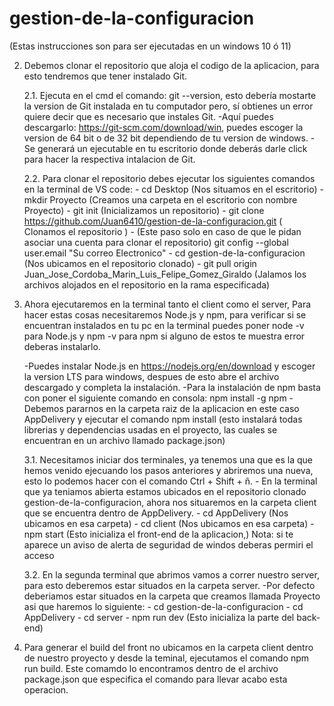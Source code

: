 # gestion-de-la-configuracion
(Estas instrucciones son para ser ejecutadas en un windows 10 ó 11)

   
2. Debemos clonar el repositorio que aloja el codigo de la aplicacion, para esto tendremos que tener instalado Git.
   
   2.1. Ejecuta en el cmd el comando: git --version, esto debería mostarte la version de Git instalada en tu computador pero, sí
       obtienes un error quiere decir que es necesario que instales Git.
         -Aquí puedes descargarlo: https://git-scm.com/download/win, puedes escoger la version de 64 bit o de 32 bit dependiendo de tu version de windows.
         -Se generará un ejecutable en tu escritorio donde deberás darle click para hacer la respectiva intalacion de Git.
   
   2.2. Para clonar el repositorio debes ejecutar los siguientes comandos en la terminal de VS code:
         - cd Desktop      (Nos situamos en el escritorio)
         - mkdir Proyecto  (Creamos una carpeta en el escritorio con nombre Proyecto)
         - git init        (Inicializamos un repositorio)
         - git clone https://github.com/Juan6410/gestion-de-la-configuracion.git  ( Clonamos el repositorio )
         -  (Este paso solo en caso de que le pidan asociar una cuenta para clonar el repositorio)   git config --global user.email "Su correo Electronico" 
         - cd gestion-de-la-configuracion  (Nos ubicamos en el repositorio clonado)
         - git pull origin Juan_Jose_Cordoba_Marin_Luis_Felipe_Gomez_Giraldo (Jalamos los archivos alojados en el repositorio en la rama especificada)
   
4. Ahora ejecutaremos en la terminal tanto el client como el server, Para hacer estas cosas necesitaremos Node.js y npm, para verificar si se encuentran instalados en tu pc en la terminal puedes poner
   node -v  para Node.js y npm -v para npm si alguno de estos te muestra error deberas instalarlo.
   
   -Puedes instalar Node.js en https://nodejs.org/en/download y escoger la version LTS para windows, despues de esto abre el archivo descargado y completa la instalación.
   -Para la instalación de npm basta con poner el siguiente comando en consola: npm install -g npm
   -Debemos pararnos en la carpeta raiz de la aplicacion en este caso AppDelivery y ejecutar el comando npm install (esto instalará todas librerias y dependencias usadas en el proyecto, las cuales se encuentran en un          archivo llamado package.json)
   
    3.1.  Necesitamos iniciar dos terminales, ya tenemos una que es la que hemos venido ejecuando los pasos anteriores y abriremos una nueva, esto lo podemos hacer con el comando Ctrl + Shift + ñ.
         - En la terminal que ya teniamos abierta estamos ubicados en el repositorio clonado gestion-de-la-configuracion, ahora nos situaremos en la carpeta client que se encuentra dentro de AppDelivery.
         - cd AppDelivery (Nos ubicamos en esa carpeta)
         - cd client (Nos ubicamos en esa carpeta)
         - npm start (Esto inicializa el front-end de la aplicacion,)
         Nota: si te aparece un aviso de alerta de seguridad de windos deberas permiri el acceso

    3.2. En la segunda terminal que abrimos vamos a correr nuestro server, para esto deberemos estar situados en la carpeta server.
         -Por defecto deberiamos estar situados en la carpeta que creamos llamada Proyecto asi que haremos lo siguiente:
         - cd gestion-de-la-configuracion
         - cd AppDelivery
         - cd server
         - npm run dev (Esto inicializa la parte del back-end)

5. Para generar el build del front no ubicamos en la carpeta client dentro de nuestro proyecto y desde la teminal, ejecutamos el comando npm run build. Este comamdo lo encontramos dentro de el archivo package.json que especifica el comando para llevar acabo esta operacion.
